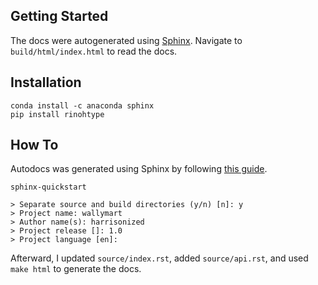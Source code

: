 ## Getting Started

The docs were autogenerated using [Sphinx](https://www.sphinx-doc.org/en/master/). Navigate to `build/html/index.html` to read the docs.



## Installation

```django
conda install -c anaconda sphinx
pip install rinohtype
```



## How To

Autodocs was generated using Sphinx by following [this guide](https://medium.com/@richdayandnight/a-simple-tutorial-on-how-to-document-your-python-project-using-sphinx-and-rinohtype-177c22a15b5b).

```django
sphinx-quickstart

> Separate source and build directories (y/n) [n]: y
> Project name: wallymart
> Author name(s): harrisonized
> Project release []: 1.0
> Project language [en]: 
```

Afterward, I updated `source/index.rst`, added `source/api.rst`, and used `make html` to generate the docs.
